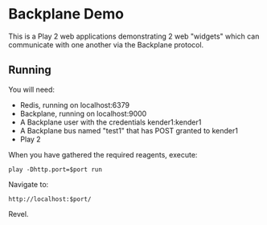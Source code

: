 # Backplane Demo #

This is a Play 2 web applications demonstrating 2 web "widgets" which can
communicate with one another via the Backplane protocol.

## Running ##

You will need:
* Redis, running on localhost:6379
* Backplane, running on localhost:9000
* A Backplane user with the credentials kender1:kender1
* A Backplane bus named "test1" that has POST granted to kender1
* Play 2

When you have gathered the required reagents, execute:

	play -Dhttp.port=$port run

Navigate to:

	http://localhost:$port/

Revel.
